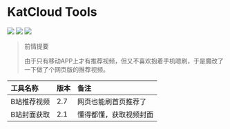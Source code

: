 # KatCloud Tools

![](https://img.shields.io/badge/vue-2.16.4-brightgreen?style=flat-square&logo=appveyor)  ![](https://img.shields.io/badge/element--ui-2.15.7-blue?style=flat-square&logo=appveyor)  ![](https://img.shields.io/badge/vant-2.12-green?style=flat-square&logo=appveyor)

> 前情提要
>
> 由于只有移动APP上才有推荐视频，但又不喜欢抱着手机嗯刷，于是魔改了一下做了个网页版的推荐视频。

| 工具名称 | 版本 | 备注 |
|  :---  | :---  |  :---  |
| B站推荐视频 | 2.7 | 网页也能刷首页推荐了 |
| B站封面获取 | 2.1 | 懂得都懂，获取视频封面 |
